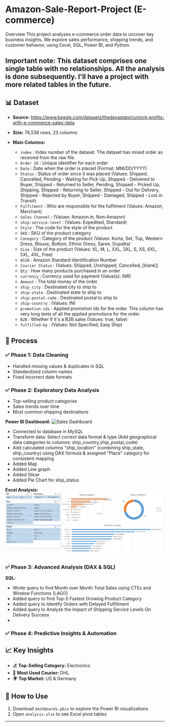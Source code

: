 # Amazon-Sale-Report-Project (E-commerce)

Overview
This project analyzes e-commerce order data to uncover key business insights. We explore sales performance, shipping trends, and customer behavior, using Excel, SQL, Power BI, and Python.

## Important note: This dataset comprises one single table with no relationships. All the analysis is done subsequently. I'll have a project with more related tables in the future.

## 📊 Dataset
- **Source:** https://www.kaggle.com/datasets/thedevastator/unlock-profits-with-e-commerce-sales-data
- **Size:** 74,538 rows, 23 columns
- **Main Columns:**

  - `index` : Index number of the dataset. The dataset has mixed order as received from the raw file.
  - `Order ID` : Unique identifier for each order
  - `Date` : Date when the order is placed (Format: MM/DD/YYYY)
  - `Status` : Status of order since it was placed (Values: Shipped, Cancelled, Pending - Waiting for Pick Up, Shipped - Delivered to Buyer, Shipped - Returned to Seller, Pending, Shipped - Picked Up, Shipping, Shipped - Returning to Seller, Shipped - Out for Delivery, Shipped - Rejected by Buyer, Shipped - Damaged, Shipped - Lost in Transit)
  - `Fulfilment` : Who are responsible for the fulfilment (Values: Amazon, Merchant)
  - `Sales Channel` : (Values: Amazon.in, Non-Amazon)
  - `ship-service-level` : (Values: Expedited, Standard)
  - `Style` : The code for the style of the product
  - `SKU` : SKU of the product category
  - `Category` : Category of the product (Values: Kurta, Set, Top, Western Dress, Blouse, Bottom, Ethnic Dress, Saree, Dupatta)
  - `Size` : Size of the product (Values: XL, M, L, XXL, 3XL, S, XS, 6XL, 5XL, 4XL, Free)
  - `ASIN` : Amazon Standard Identification Number
  - `Courier Status` : (Values: Shipped, Unshipped, Cancelled, [blank])
  - `Qty` : How many products purchased in an order
  - `currency` : Currency used for payment (Value(s): INR)
  - `Amount` : The total money of the order
  - `ship_city` : Destinated city to ship to
  - `ship-state` : Destinated state to ship to 
  - `ship-postal-code` : Destinated postal to ship to
  - `ship-country` : (Values: IN)
  - `promotion-ids` : Applied promotion ids for the order. This column has very long texts of all the applied promotions for the order.
  - `B2B` : Whether if it's a B2B sales (Values: true, false)
  - `fulfilled-by` : (Values: Not Specified, Easy Ship)


## 📌 Process
### ✅ **Phase 1: Data Cleaning**
- Handled missing values & duplicates in SQL  
- Standardized column names  
- Fixed incorrect date formats  

### ✅ **Phase 2: Exploratory Data Analysis**
- Top-selling product categories  
- Sales trends over time  
- Most common shipping destinations  

**Power BI Dashboard:**
![Sales Dashboard](images/dashboard_screenshots.png)
- Connected to database in MySQL
- Transform data: Select correct data format & type (Add geographical data categories to columns: ship_country,ship_postal_code)
- Add calculated columns "ship_location" (combining ship_state, ship_country) using DAX formula & assigned "Place" category for consistent mapping
- Added Map
- Added Line graph
- Added Slicer
- Added Pie Chart for ship_status


**Excel Analysis:**
![Pivot Table Insights](images/Excel_Analysis.png)


### ✅ **Phase 3: Advanced Analysis (DAX & SQL)**

**SQL:**
- Wrote query to find Month over Month Total Sales using CTEs and Window Functions (LAG())
- Added query to find Top-5 Fastest Growing Product Category
- Added query to Identify Orders with Delayed Fulfillment
- Added query to Analyze the Impact of Shipping Service Levels On Delivery Success
- 


### ✅ **Phase 4: Predictive Insights & Automation**	


## 📈 Key Insights
- 💰 **Top-Selling Category:** Electronics  
- 🚚 **Most Used Courier:** DHL  
- 🌍 **Top Market:** US & Germany  

## 💾 How to Use
1. Download `dashboards.pbix` to explore the Power BI visualizations  
2. Open `analysis.xlsx` to see Excel pivot tables  

---
